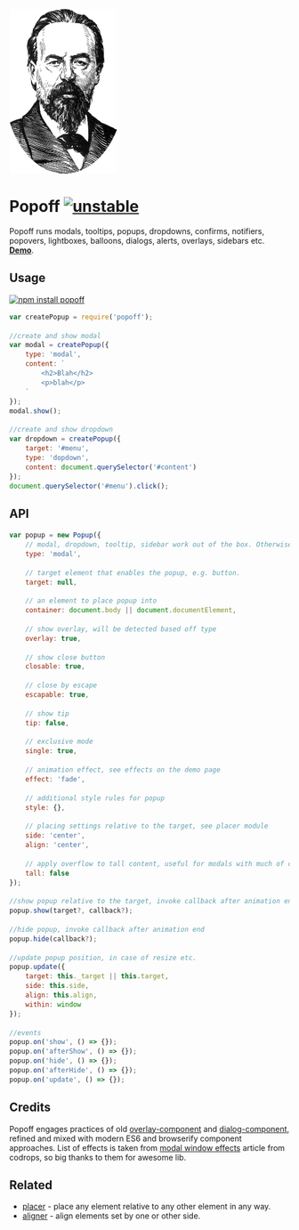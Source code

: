 [![Popov](https://raw.githubusercontent.com/dfcreative/popoff/gh-pages/popoff.png "Popov")](https://en.wikipedia.org/wiki/Alexander_Stepanovich_Popov)

# Popoff [![unstable](http://badges.github.io/stability-badges/dist/unstable.svg)](http://github.com/badges/stability-badges)

Popoff runs modals, tooltips, popups, dropdowns, confirms, notifiers, popovers, lightboxes, balloons, dialogs, alerts, overlays, sidebars etc. **[Demo](http://dfcreative.github.io/popoff/)**.

## Usage

[![npm install popoff](https://nodei.co/npm/popoff.png?mini=true)](https://npmjs.org/package/popoff/)


```js
var createPopup = require('popoff');

//create and show modal
var modal = createPopup({
	type: 'modal',
	content: `
		<h2>Blah</h2>
		<p>blah</p>
	`
});
modal.show();

//create and show dropdown
var dropdown = createPopup({
	target: '#menu',
	type: 'dopdown',
	content: document.querySelector('#content')
});
document.querySelector('#menu').click();
```

## API

```js
var popup = new Popup({
	// modal, dropdown, tooltip, sidebar work out of the box. Otherwise define custom options below. See demo for examples.
	type: 'modal',

	// target element that enables the popup, e.g. button.
	target: null,

	// an element to place popup into
	container: document.body || document.documentElement,

	// show overlay, will be detected based off type
	overlay: true,

	// show close button
	closable: true,

	// close by escape
	escapable: true,

	// show tip
	tip: false,

	// exclusive mode
	single: true,

	// animation effect, see effects on the demo page
	effect: 'fade',

	// additional style rules for popup
	style: {},

	// placing settings relative to the target, see placer module
	side: 'center',
	align: 'center',

	// apply overflow to tall content, useful for modals with much of content
	tall: false
});

//show popup relative to the target, invoke callback after animation end
popup.show(target?, callback?);

//hide popup, invoke callback after animation end
popup.hide(callback?);

//update popup position, in case of resize etc.
popup.update({
	target: this._target || this.target,
	side: this.side,
	align: this.align,
	within: window
});

//events
popup.on('show', () => {});
popup.on('afterShow', () => {});
popup.on('hide', () => {});
popup.on('afterHide', () => {});
popup.on('update', () => {});
```

## Credits

Popoff engages practices of old [overlay-component](https://github.com/component/ovelay) and [dialog-component](https://github.com/component/dialog), refined and mixed with modern ES6 and browserify component approaches.
List of effects is taken from [modal window effects](https://github.com/codrops/ModalWindowEffects) article from codrops, so big thanks to them for awesome lib.

## Related

* [placer](https://github.com/dfcreative/placer) - place any element relative to any other element in any way.
* [aligner](https://github.com/dfcreative/aligner) - align elements set by one or other side.